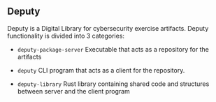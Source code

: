 ## Deputy

Deputy is a Digital Library for cybersecurity exercise artifacts. Deputy functionality is
divided into 3 categories:

- `deputy-package-server` Executable that acts as a repository for the artifacts

- `deputy` CLI program that acts as a client for the repository.

- `deputy-library` Rust library containing shared code and structures between server and the client
program
